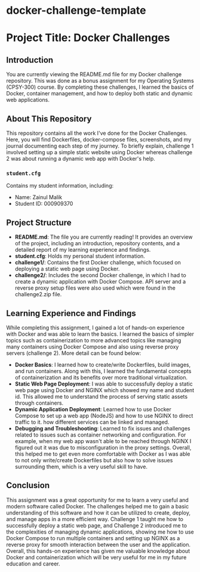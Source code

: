 # docker-challenge-template

# Project Title: Docker Challenges

## Introduction

You are currently viewing the README.md file for my Docker challenge repository.
This was done as a bonus assignment for my Operating Systems (CPSY-300) course.
By completing these challenges, I learned the basics of Docker, container management, and how to deploy both static and dynamic web applications.

## About This Repository

This repository contains all the work I've done for the Docker Challenges.
Here, you will find Dockerfiles, docker-compose files, screenshots, and my journal documenting each step of my journey.
To briefly explain, challenge 1 involved setting up a simple static website using Docker whereas challenge 2 was about running a dynamic web app with Docker's help. 


### `student.cfg`

Contains my student information, including:

- Name: Zainul Malik
- Student ID: 000909370


## Project Structure

- **README.md**: The file you are currently reading! It provides an overview of the project, including an introduction, repository 
  contents, and a detailed report of my learning experience and findings.
- **student.cfg**: Holds my personal student information.
- **challenge1/**: Contains the first Docker challenge, which focused on deploying a static web page 
  using Docker.
- **challenge2/**: Includes the second Docker challenge, in which I had to create a dynamic 
  application with Docker Compose. API server and a reverse proxy setup files were also used which were found in the challenge2.zip file.


## Learning Experience and Findings

While completing this assignment, I gained a lot of hands-on experience with Docker and was able to learn the basics.
I learned the basics of simpler topics such as containerization to more advanced topics like managing many containers using 
Docker Compose and also using reverse proxy servers (challenge 2). More detail can be found below:

- **Docker Basics**: I learned how to create/write Dockerfiles, build images, and run containers. 
  Along with this, I learned the fundamental concepts of containerization and its benefits over more traditional 
  virtualization.
- **Static Web Page Deployment**: I was able to successfully deploy a static web page using Docker and 
  NGINX which showed my name and student id. This allowed me to understand the process of serving static assets through containers.
- **Dynamic Application Deployment**: Learned how to use Docker Compose to set up a web app (NodeJS) and how to use NGINX to direct traffic to it.
  how different services can be linked and managed.
- **Debugging and Troubleshooting**: Learned to fix issues and challenges related to issues such as container 
  networking and configuration. For example, when my web app wasn't able to be reached through NGINX I figured out it was due to misconfiguration in the proxy settings.
  Overall, this helped me to get even more comfortable with Docker as I was able to not only write/create Dockerfiles but also how to solve issues surrounding them, which 
  is a very useful skill to have.

## Conclusion

This assignment was a great opportunity for me to learn a very useful and modern software called Docker. 
The challenges helped me to gain a basic understanding of this software and how it can be utilized to create, deploy, and manage apps in a more efficient way. 
Challenge 1 taught me how to successfully deploy a static web page, and Challenge 2 introduced me to the complexities of managing dynamic applications, showing me how to use Docker Compose to run multiple containers and setting up NGINX as a reverse proxy for
smooth interaction between the user and the application. Overall, this hands-on experience has given me valuable knowledge about Docker and containerization which will be very useful for me in my future education and career.
